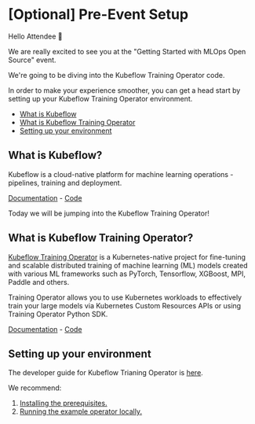 # [Optional] Pre-Event Setup

Hello Attendee 👋

We are really excited to see you at the "Getting Started with MLOps Open Source" event. 

We're going to be diving into the Kubeflow Training Operator code.

In order to make your experience smoother, you can get a head start by setting up your Kubeflow Training Operator environment.

* [What is Kubeflow](#what-is-kubeflow)
* [What is Kubeflow Training Operator](#what-is-kubeflow-training-operator)
* [Setting up your environment](#setting-up-your-environment)


## What is Kubeflow?

Kubeflow is a cloud-native platform for machine learning operations - pipelines, training and deployment.

[Documentation](https://www.kubeflow.org/) - [Code](https://github.com/kubeflow/kubeflow)

Today we will be jumping into the Kubeflow Training Operator!

## What is Kubeflow Training Operator?

[Kubeflow Training Operator](https://github.com/kubeflow/training-operator) is a Kubernetes-native project for fine-tuning and scalable distributed training of machine learning (ML) models created with various ML frameworks such as PyTorch, Tensorflow, XGBoost, MPI, Paddle and others.

Training Operator allows you to use Kubernetes workloads to effectively train your large models via Kubernetes Custom Resources APIs or using Training Operator Python SDK.

[Documentation](https://www.kubeflow.org/docs/components/training/
) - [Code](https://github.com/kubeflow/training-operator)

## Setting up your environment

The developer guide for Kubeflow Trianing Operator is [here](https://github.com/kubeflow/training-operator/blob/master/docs/development/developer_guide.md).

We recommend:
1. [Installing the prerequisites.](https://github.com/kubeflow/training-operator/blob/master/docs/development/developer_guide.md)
2. [Running the example operator locally.](https://github.com/kubeflow/training-operator/blob/master/docs/development/developer_guide.md)